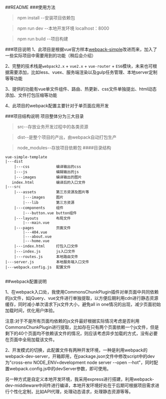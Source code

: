 ##README
###使用方法
>npm install         	  --安装项目依赖包

>npm run dev         --本地开发环境 localhost：8000

>npm run build       --项目构建

###项目说明
1、此项目是根据vue官方样本[webpack-simple](https://github.com/vuejs-templates/webpack-simple)改进而来，加入了一些实际项目中需要用到的功能（稍后会介绍）

2、完整的技术栈是`webpack2.x` + `vue2.x` + `vue-router` + `ES6`模块，未来也可根据需要添加，比如less、vuex、服务端渲染以及gulp任务管理、本地server定制等等功能

3、提供的功能有vue单文件组件、路由、热更新、css文件单独提出、html动态添加、文件打包压缩等功能

4、此项目的webpack配置主要针对于单页面应用开发

###项目结构说明
项目整体分为三大目录

>src--存放业务开发过程中的各类资源

>dist--是整个项目的产出，由webpack自动打包生产

>node_modules--存放项目依赖包
####目录结构
``` 
vue-simple-template
|---dist
	|---css            编译输出的css
	|---js             编辑输出的js
	|---images         编译输出的图片
   index.html          编译后的入口文件
|---src
	|---assets         第三方资源及图片等
   		|---images	   图片
   		|---lib        第三方资源
	|---components     组件
   		|---button.vue button组件
	|---layouts        布局文件
		|---main.vue   
	|---pages          页面文件
		|---404.vue
		|---about.vue  
		|---home.vue
	|---index.html     打包入口文件
	|---index.js       js入口文件
	|---routes.js      本地路由文件
|---server.js          本地服务端入口文件
|---webpack.config.js  配置文件
     
```
##webpack配置说明

1、在webpack入口处，我使用CommonsChunkPlugin插件对单页面中共同依赖的js文件，如jQuery、vue文件进行单独提取，以方便后期利用cdn进行静态资源缓存，同时减小单次请求下js文件大小，避免all in one情况的出现，减少页面初始加载时间，优化用户体验。

注意:对于不是所有页面均依赖的js文件最好根据实际情况考虑是否利用CommonsChunkPlugin进行提取，比如存在只有两个页面依赖一个js文件，但是剩下的40个页面均不依赖该文件的情况，则应该考虑异步加载的方式，没有必要在页面中全局加载该文件。

2、开发模式的切换，此配置文件有两种开发环境，一种是利用webpack的webpack-dev-server，开箱即用，在package.json文件中修改script中的dev为"cross-env NODE_ENV=development node server --open --hot"，同时配置webpack.config.js中的devServer参数，即可使用。

另一种方式是自定义本地开发环境，我采用express进行搭建，利用webpack-dev-middleware中间件进行编译，本地开发环境好处在于后期可根据项目需求进行个性化定制，比如API代理，处理动态请求，处理静态资源等等。








